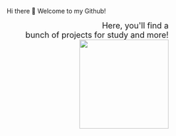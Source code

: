 <p align="center">
  Hi there 👋 Welcome to my Github!
</p>

<p align="right">
    <span style="vertical-align: top; font-size: 18px; margin-left: 300px; ">Here, you'll find a bunch of projects for study and more!</span>
<img src= "https://i.pinimg.com/736x/45/29/0d/45290ddb061a266e0767bc290218b62d.jpg" width = "200"  style="display:inline-block">

</p>


